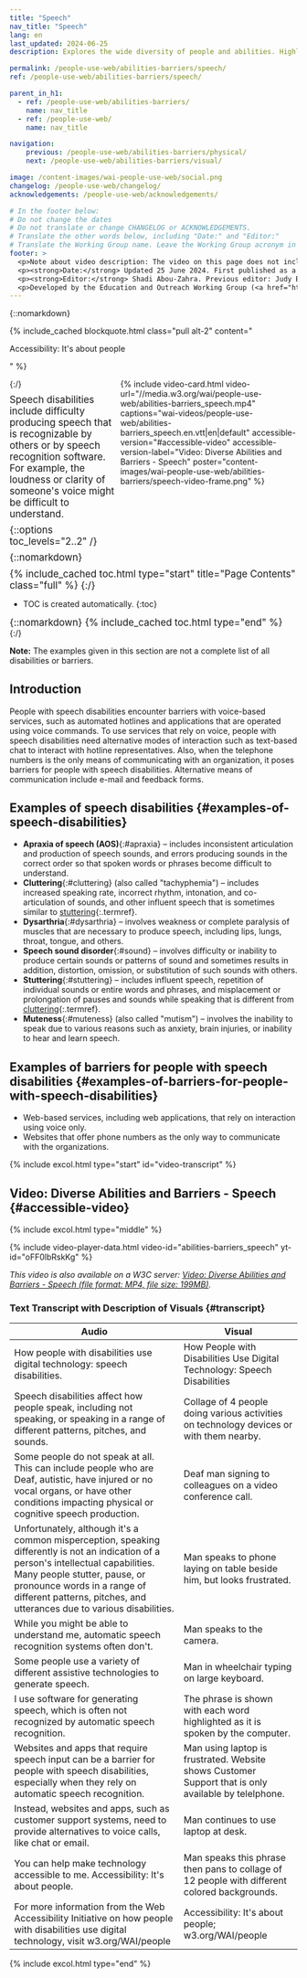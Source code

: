 ```yaml
---
title: "Speech"
nav_title: "Speech"
lang: en
last_updated: 2024-06-25
description: Explores the wide diversity of people and abilities. Highlights accessibility barriers that people may experience because of inaccessible digital technology.

permalink: /people-use-web/abilities-barriers/speech/
ref: /people-use-web/abilities-barriers/speech/

parent_in_h1:
  - ref: /people-use-web/abilities-barriers/
    name: nav_title
  - ref: /people-use-web/
    name: nav_title

navigation:
    previous: /people-use-web/abilities-barriers/physical/
    next: /people-use-web/abilities-barriers/visual/

image: /content-images/wai-people-use-web/social.png
changelog: /people-use-web/changelog/
acknowledgements: /people-use-web/acknowledgements/

# In the footer below:
# Do not change the dates
# Do not translate or change CHANGELOG or ACKNOWLEDGEMENTS.
# Translate the other words below, including "Date:" and "Editor:"
# Translate the Working Group name. Leave the Working Group acronym in English.
footer: >
  <p>Note about video description: The video on this page does not include synchronized audio description because the visuals only illustrate the audio and do not provide additional information. In this case, audio description would be more distracting than useful to most people, including people who cannot see the visuals. Description of visual information is available in the Text Transcript with Description of Visuals (“descriptive transcript”).</p>
  <p><strong>Date:</strong> Updated 25 June 2024. First published as a draft in 1999.<!-- CHANGELOG.--></p>
  <p><strong>Editor:</strong> Shadi Abou-Zahra. Previous editor: Judy Brewer. Contributors listed in ACKNOWLEDGEMENTS.</p>
  <p>Developed by the Education and Outreach Working Group (<a href="http://www.w3.org/WAI/EO/">EOWG</a>) with support from the <a href="https://www.w3.org/WAI/about/projects/wai-guide/">WAI-Guide Project</a> and <a href="https://www.w3.org/WAI/WAI-AGE/">WAI-AGE Project</a> co-funded by the European Commission (EC).</p>
---
```


{::nomarkdown}
<style>
  #introduction p {
    font-size:120%;
    margin: 0.5em 0 0 0;
  }
  #introduction .box-i {
  }
  #introduction nav {
    border: 0;
    margin-top: 0;
  }
  #introduction nav header {
    padding: 8px 16px;
  }
  #introduction .video-card {
    margin: 1em;
    float: none !important;
    max-width: inherit !important;
    min-width: 45% !important;
  }
  #introduction .video-card p {
    font-size: 90%;
    margin: 0;
  }
  #introduction .video-card p:first-child {
    height: 190px;
  }
  #introduction img.video {
    border-radius: 5px;
    width: 300px;
    max-width: 300px;
  }
  #introduction .video-card .play-button {
    position: relative;
    top: -55px;
    left: -185px;
    width: 60px;
    height: 60px;
  }
  @media all and (min-width: 576px) {
    #introduction .box-i {
      display: flex;
      flex: 0 1;
    }
    #introduction .video-card .play-button {
      position: relative;
      top: -120px;
      left: 120px;
      width: 60px;
      height: 60px;
    }
  }
</style>

{% include_cached blockquote.html class="pull alt-2" content="<p>Accessibility: It's about people</p>" %}

<aside id="introduction" class="box"><div class="box-i">
  <div>
{:/}

Speech disabilities include difficulty producing speech that is recognizable by others or by speech recognition software. For example, the loudness or clarity of someone's voice might be difficult to understand.

{::options toc_levels="2..2" /}

{::nomarkdown}
  </div>
{% include video-card.html
   video-url="//media.w3.org/wai/people-use-web/abilities-barriers_speech.mp4"
   captions="wai-videos/people-use-web/abilities-barriers_speech.en.vtt|en|default"
   accessible-version="#accessible-video"
   accessible-version-label="Video: Diverse Abilities and Barriers - Speech"
   poster="content-images/wai-people-use-web/abilities-barriers/speech-video-frame.png"
%}

</div>

{% include_cached toc.html type="start" title="Page Contents" class="full" %}
{:/}

-   TOC is created automatically.
{:toc}

{::nomarkdown}
{% include_cached toc.html type="end" %}
    
</aside>
{:/}

**Note:** The examples given in this section are not a complete list of all disabilities or barriers.

## Introduction

People with speech disabilities encounter barriers with voice-based services, such as automated hotlines and applications that are operated using voice commands. To use services that rely on voice, people with speech disabilities need alternative modes of interaction such as text-based chat to interact with hotline representatives. Also, when the telephone numbers is the only means of communicating with an organization, it poses barriers for people with speech disabilities. Alternative means of communication include e-mail and feedback forms.

## Examples of speech disabilities {#examples-of-speech-disabilities}

- **Apraxia of speech (AOS)**{:#apraxia} – includes inconsistent articulation and production of speech sounds, and errors producing sounds in the correct order so that spoken words or phrases become difficult to understand. 
- **Cluttering**{:#cluttering} (also called "tachyphemia") – includes increased speaking rate, incorrect rhythm, intonation, and co-articulation of sounds, and other influent speech that is sometimes similar to [stuttering](#stuttering){:.termref}.
- **Dysarthria**{:#dysarthria} – involves weakness or complete paralysis of muscles that are necessary to produce speech, including lips, lungs, throat, tongue, and others. 
- **Speech sound disorder**{:#sound} – involves difficulty or inability to produce certain sounds or patterns of sound and sometimes results in addition, distortion, omission, or substitution of such sounds with others. 
- **Stuttering**{:#stuttering} – includes influent speech, repetition of individual sounds or entire words and phrases, and misplacement or prolongation of pauses and sounds while speaking that is different from [cluttering](#cluttering){:.termref}. 
- **Muteness**{:#muteness} (also called "mutism") – involves the inability to speak due to various reasons such as anxiety, brain injuries, or inability to hear and learn speech.

## Examples of barriers for people with speech disabilities {#examples-of-barriers-for-people-with-speech-disabilities}

-   Web-based services, including web applications, that rely on interaction using voice only.
-   Websites that offer phone numbers as the only way to communicate with the organizations.

{% include excol.html type="start" id="video-transcript" %}

##  Video:  Diverse Abilities and Barriers - Speech {#accessible-video}

{% include excol.html type="middle" %}


{% include video-player-data.html
    video-id="abilities-barriers_speech"
    yt-id="oFF0lbRskKg"
%}
<p><em>This video is also available on a W3C server: <a href="https://media.w3.org/wai/people-use-web/abilities-barriers_speech.mp4">Video: Diverse Abilities and Barriers - Speech (file format: MP4, file size: 199MB)</a>.</em></p>



###  Text Transcript with Description of Visuals {#transcript}



| Audio | Visual |
| --- | --- |
| How people with disabilities use digital technology: speech disabilities. | How People with Disabilities Use Digital Technology: Speech Disabilities |
| Speech disabilities affect how people speak, including not speaking, or speaking in a range of different patterns, pitches, and sounds. | Collage of 4 people doing various activities on technology devices or with them nearby. |
| Some people do not speak at all. This can include people who are Deaf, autistic, have injured or no vocal organs, or have other conditions impacting physical or cognitive speech production. | Deaf man signing to colleagues on a video conference call. |
| Unfortunately, although it's a common misperception, speaking differently is not an indication of a person's intellectual capabilities. Many people stutter, pause, or pronounce words in a range of different patterns, pitches, and utterances due to various disabilities. | Man speaks to phone laying on table beside him, but looks frustrated. |
| While you might be able to understand me, automatic speech recognition systems often don't. | Man speaks to the camera. |
| Some people use a variety of different assistive technologies to generate speech. | Man in wheelchair typing on large keyboard. |
| I use software for generating speech, which is often not recognized by automatic speech recognition. | The phrase is shown with each word highlighted as it is spoken by the computer. |
| Websites and apps that require speech input can be a barrier for people with speech disabilities, especially when they rely on automatic speech recognition. | Man using laptop is frustrated. Website shows Customer Support that is only available by telelphone. |
| Instead, websites and apps, such as customer support systems, need to provide alternatives to voice calls, like chat or email. | Man continues to use laptop at desk. |
| You can help make technology accessible to me. Accessibility: It's about people. | Man speaks this phrase then pans to collage of 12 people with different colored backgrounds. |
| For more information from the Web Accessibility Initiative on how people with disabilities use digital technology, visit w3.org/WAI/people | Accessibility: It's about people; w3.org/WAI/people |


{% include excol.html type="end" %}
